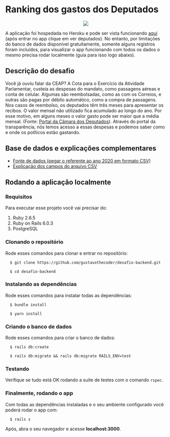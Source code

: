 # Ranking dos gastos dos Deputados

<p align="center">
  <img src="app_demo.gif" />
</p>

A aplicação foi hospedada no Heroku e pode ser vista funcionando [aqui](https://ae-desafio-backend.herokuapp.com/) (após entrar no app clique em ver deputados). No entanto, por limitações do banco de dados disponível gratuitamente, somente alguns registros foram incluídos, para visualizar o app funcionando com todos os dados o mesmo precisa rodar localmente (guia para isso logo abaixo). 

## Descrição do desafio

Você já ouviu falar da CEAP? A Cota para o Exercício da Atividade Parlamentar, custeia as despesas do mandato, como passagens aéreas e conta de celular. Algumas são reembolsadas, como as com os Correios, e outras são pagas por débito automático, como a compra de passagens. Nos casos de reembolso, os deputados têm três meses para apresentar os recibos. O valor mensal não utilizado fica acumulado ao longo do ano. Por esse motivo, em alguns meses o valor gasto pode ser maior que a média mensal. (Fonte: [Portal da Câmara dos Deputados](https://www2.camara.leg.br/transparencia/acesso-a-informacao/copy_of_perguntas-frequentes/cota-para-o-exercicio-da-atividade-parlamentar)). Através do portal da transparência, nós temos acesso a essas despesas e podemos saber como e onde os políticos estão gastando.

## Base de dados e explicações complementares

- [Fonte de dados (pegar o referente ao ano 2020 em formato CSV)](https://dadosabertos.camara.leg.br/swagger/api.html#staticfile)
- [Explicação dos campos do arquivo CSV](https://www2.camara.leg.br/transparencia/cota-para-exercicio-da-atividade-parlamentar/explicacoes-sobre-o-formato-dos-arquivos-xml)

## Rodando a aplicação localmente
### Requisitos

Para executar esse projeto você vai precisar do:
    
  1. Ruby 2.6.5
  2. Ruby on Rails 6.0.3
  3. PostgreSQL

### Clonando o repositório

Rode esses comandos para clonar e entrar no repositório:

```
  $ git clone https://github.com/gustavothecoder/desafio-backend.git

  $ cd desafio-backend
```

### Instalando as dependências

Rode esses comandos para instalar todas as dependências:

```
  $ bundle install
  
  $ yarn install
```

### Criando o banco de dados

Rode esses comandos para criar o banco de dados:

```
  $ rails db:create
  
  $ rails db:migrate && rails db:migrate RAILS_ENV=test
```

### Testando

Verifique se tudo está OK rodando a suíte de testes com o comando `rspec`.

### Finalmente, rodando o app

Com todas as dependências instaladas e o seu ambiente configurado você poderá rodar o app com:

```
  $ rails s
```

Após, abra o seu navegador e acesse __localhost:3000__.
